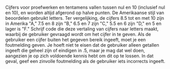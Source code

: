 Cijfers voor proefwerken en tentamens
vallen tussen nul en 10 (inclusief nul en 10), en worden altijd afgerond
op halve punten. De Amerikaanse stijl van beoordelen gebruikt letters.
Ter vergelijking, de cijfers 8.5 tot en met 10 zijn in Amerika "A," 7.5
en 8 zijn "B," 6.5 en 7 zijn "C," 5.5 en 6 zijn "D," en 5 en lager is
"F." Schrijf code die deze vertaling van cijfers naar letters maakt,
waarbij de gebruiker gevraagd wordt om het cijfer in te geven. Als de
gebruiker een cijfer buiten het gegeven bereik ingeeft, moet je een
foutmelding geven. Je hoeft niet te eisen dat de gebruiker alleen
getallen ingeeft die geheel zijn of eindigen in .5, maar je mag dat wel
doen, aangezien je op zich voldoende kennis hebt om dit op te lossen. In
dat geval, geef een zinvolle foutmelding als de gebruiker iets
incorrects ingeeft.  